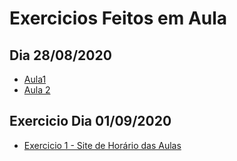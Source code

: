 <h1>Exercicios Feitos em Aula</h1>

<h2>Dia 28/08/2020</h2>
<ul>
 <a href="https://github.com/miguelhp373/ProgramacaoWeb/tree/master/Aula1"><li>Aula1</li></a>
 <a href="https://github.com/miguelhp373/ProgramacaoWeb/tree/master/Aula2"><li>Aula 2</li></a>
</ul>

<h2>Exercicio Dia 01/09/2020</h2>
<ul>
 <a href="#"><li>Exercicio 1 - Site de Horário das Aulas</li></a>
 </ul>
